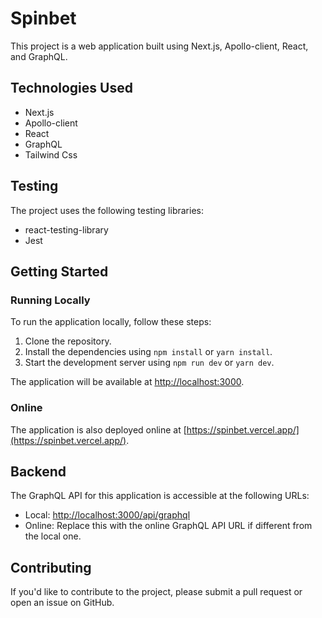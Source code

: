 # Spinbet

This project is a web application built using Next.js, Apollo-client, React, and GraphQL.

## Technologies Used

- Next.js
- Apollo-client
- React
- GraphQL
- Tailwind Css

## Testing

The project uses the following testing libraries:

- react-testing-library
- Jest

## Getting Started

### Running Locally

To run the application locally, follow these steps:

1. Clone the repository.
2. Install the dependencies using `npm install` or `yarn install`.
3. Start the development server using `npm run dev` or `yarn dev`.

The application will be available at [http://localhost:3000](http://localhost:3000).

### Online

The application is also deployed online at [https://spinbet.vercel.app/](https://spinbet.vercel.app/).

## Backend

The GraphQL API for this application is accessible at the following URLs:

- Local: [http://localhost:3000/api/graphql](http://localhost:3000/api/graphql)
- Online: Replace this with the online GraphQL API URL if different from the local one.

## Contributing

If you'd like to contribute to the project, please submit a pull request or open an issue on GitHub.
